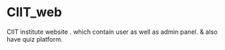 # CIIT_web
CIIT institute website . which contain user as well as admin panel. &amp; also have quiz  platform.
